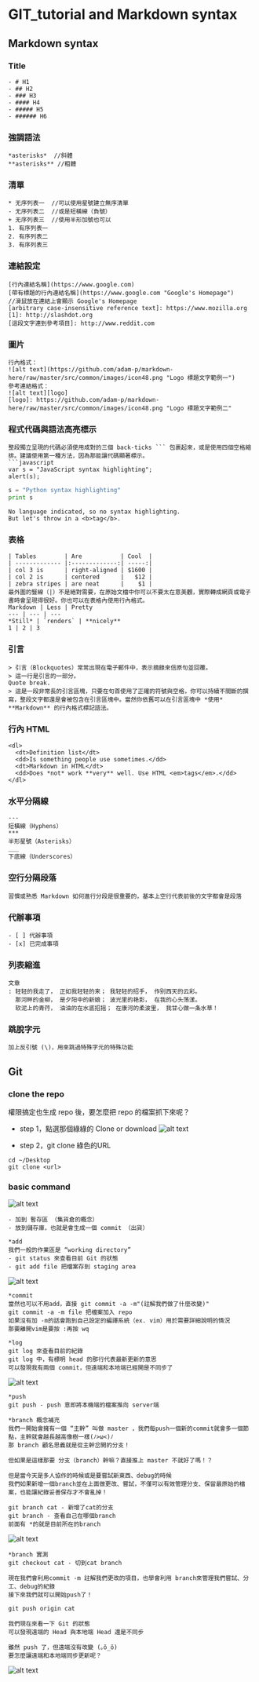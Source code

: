 # GIT_tutorial and Markdown syntax
## Markdown syntax
### Title
```
- # H1
- ## H2
- ### H3
- #### H4
- ##### H5
- ###### H6
```

### 強調語法
```
*asterisks*  //斜體
**asterisks** //粗體
```


### 清單
```
* 无序列表一  //可以使用星號建立無序清單
- 无序列表二  //或是短橫線（負號）
+ 无序列表三  //使用半形加號也可以
1. 有序列表一
2. 有序列表二
3. 有序列表三

```

### 連結設定
```
[行內連結名稱](https://www.google.com)
[帶有標題的行內連結名稱](https://www.google.com "Google's Homepage")
//滑鼠放在連結上會顯示 Google's Homepage
[arbitrary case-insensitive reference text]: https://www.mozilla.org
[1]: http://slashdot.org
[這段文字連到參考項目]: http://www.reddit.com

```
### 圖片
```
行內格式：
![alt text](https://github.com/adam-p/markdown-here/raw/master/src/common/images/icon48.png "Logo 標題文字範例一")
參考連結格式：
![alt text][logo]
[logo]: https://github.com/adam-p/markdown-here/raw/master/src/common/images/icon48.png "Logo 標題文字範例二"
```

### 程式代碼與語法高亮標示
```
整段獨立呈現的代碼必須使用成對的三個 back-ticks ``` 包裹起來，或是使用四個空格縮排。建議使用第一種方法，因為那能讓代碼顯著標示。
```javascript
var s = "JavaScript syntax highlighting";
alert(s);
```
```python
s = "Python syntax highlighting"
print s
```
```
No language indicated, so no syntax highlighting.
But let's throw in a <b>tag</b>.

```
### 表格
```
| Tables        | Are           | Cool  |
| ------------- |:-------------:| -----:|
| col 3 is      | right-aligned | $1600 |
| col 2 is      | centered      |   $12 |
| zebra stripes | are neat      |    $1 |
最外圍的豎線（|）不是絕對需要，在原始文檔中你可以不要太在意美觀，實際轉成網頁或電子書時會呈現得很好。你也可以在表格內使用行內格式。
Markdown | Less | Pretty
--- | --- | ---
*Still* | `renders` | **nicely**
1 | 2 | 3

```

### 引言
```
> 引言（Blockquotes）常常出現在電子郵件中，表示摘錄來信原句並回覆。
> 這一行是引言的一部分。
Quote break.
> 這是一段非常長的引言區塊，只要在句首使用了正確的符號與空格，你可以持續不間斷的撰寫，整段文字都還是會被包含在引言區塊中。當然你依舊可以在引言區塊中 *使用* **Markdown** 的行內格式標記語法。
```


### 行內 HTML
```
<dl>
  <dt>Definition list</dt>
  <dd>Is something people use sometimes.</dd>
  <dt>Markdown in HTML</dt>
  <dd>Does *not* work **very** well. Use HTML <em>tags</em>.</dd>
</dl>
```

### 水平分隔線
```
---
短橫線（Hyphens）
***
半形星號（Asterisks）
___
下底線（Underscores）
```


### 空行分隔段落
```
習慣或熟悉 Markdown 如何進行分段是很重要的，基本上空行代表前後的文字都會是段落
```


### 代辦事項
```
- [ ] 代辦事項
- [x] 已完成事項
```


### 列表縮進
```
文章
: 轻轻的我走了， 正如我轻轻的来； 我轻轻的招手， 作别西天的云彩。
  那河畔的金柳， 是夕阳中的新娘； 波光里的艳影， 在我的心头荡漾。
  软泥上的青荇， 油油的在水底招摇； 在康河的柔波里， 我甘心做一条水草！
```

### 跳脫字元
```
加上反引號 (\)，用來跳過特殊字元的特殊功能

```


## Git
### clone the repo
權限搞定也生成 repo 後，要怎麼把 repo 的檔案抓下來呢？
- step 1，點選那個綠綠的 Clone or download
![alt text](https://miro.medium.com/max/1400/1*3mYhpf1uoC236w9XOWMjkg.png)

- step 2，git clone 綠色的URL
```
cd ~/Desktop
git clone <url> 
```

### basic command
![alt text](https://miro.medium.com/max/1400/1*_KPtphNY_dqN5nQlbah9iw.png)

```
- 加到 暫存區 （集貨倉的概念）
- 放到儲存庫，也就是會生成一個 commit （出貨）

*add
我們一般的作業區是 “working directory”
- git status 來查看目前 Git 的狀態
- git add file 把檔案存到 staging area

```
![alt text](https://miro.medium.com/max/1400/1*2uJSUpVN0EEV1fCu5jAHHw.png)


```
*commit
當然也可以不用add，直接 git commit -a -m"(註解我們做了什麼改變)"
git commit -a -m file 把檔案加入 repo
如果沒有加 -m的話會跑到自己設定的編譯系統（ex. vim）用於需要詳細說明的情況
那要離開vim是要按 :再按 wq
```

```
*log
git log 來查看目前的紀錄
git log 中，有標明 head 的那行代表最新更新的意思
可以發現我有兩個 commit，但遠端和本地端已經開是不同步了

```
![alt text](https://miro.medium.com/max/1400/1*4i4u3e3cYK-QlCOA-3Wx9Q.png)


```
*push 
git push - push 意即將本機端的檔案推向 server端

*branch 概念補充
我們一開始會擁有一個 “主幹” 叫做 master ，我們每push一個新的commit就會多一個節點，主幹就會越長越高像樹一樣(ﾉ>ω<)ﾉ
那 branch 顧名思義就是從主幹岔開的分支！

但如果是這樣那要 分支（branch）幹嘛？直接推上 master 不就好了嗎！？

但是當今天是多人協作的時候或是要嘗試新東西、debug的時候
我們如果新增一個branch並在上面做更改、嘗試，不僅可以有效管理分支、保留最原始的檔案，也能讓紀錄妥善保存才不會亂掉！

git branch cat - 新增了cat的分支
git branch - 查看自己在哪個branch 
前面有 *的就是目前所在的branch

```
![alt text](https://miro.medium.com/max/1400/1*fVc_Zn5Cx8M2rWA6Rg1YZw.png)

```
*branch 實測
git checkout cat - 切到cat branch

現在我們會利用commit -m 註解我們更改的項目，也學會利用 branch來管理我們嘗試、分工、debug的紀錄
接下來我們就可以開始push了！

git push origin cat
```

```
我們現在來看一下 Git 的狀態
可以發現遠端的 Head 與本地端 Head 還是不同步

雖然 push 了，但遠端沒有改變 (｡ŏ_ŏ) 
要怎麼讓遠端和本地端同步更新呢？
```

![alt text](https://miro.medium.com/max/1400/1*KqaNZV-bOniIG4rBOJLi8A.png)














